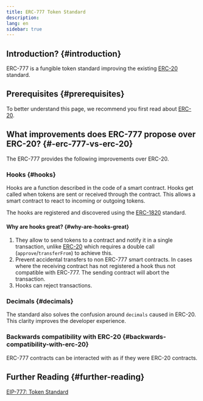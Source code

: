 ```yaml
---
title: ERC-777 Token Standard
description:
lang: en
sidebar: true
---
```


## Introduction? {#introduction}

ERC-777 is a fungible token standard improving the existing [ERC-20](/developers/docs/standards/tokens/erc-20/) standard.

## Prerequisites {#prerequisites}

To better understand this page, we recommend you first read about [ERC-20](/developers/docs/standards/tokens/erc-20/).

## What improvements does ERC-777 propose over ERC-20? {#-erc-777-vs-erc-20}

The ERC-777 provides the following improvements over ERC-20.

### Hooks {#hooks}

Hooks are a function described in the code of a smart contract. Hooks get called when tokens are sent or received through the contract. This allows a smart contract to react to incoming or outgoing tokens.

The hooks are registered and discovered using the [ERC-1820](https://eips.ethereum.org/EIPS/eip-1820) standard.

#### Why are hooks great? {#why-are-hooks-great}

1. They allow to send tokens to a contract and notify it in a single transaction, unlike [ERC-20](https://eips.ethereum.org/EIPS/eip-20) which requires a double call (`approve`/`transferFrom`) to achieve this.
2. Prevent accidental transfers to non ERC-777 smart contracts. In cases where the receiving contract has not registered a hook thus not compatible with ERC-777. The sending contract will abort the transaction.
3. Hooks can reject transactions.

### Decimals {#decimals}

The standard also solves the confusion around `decimals` caused in ERC-20. This clarity improves the developer experience.

### Backwards compatibility with ERC-20 {#backwards-compatibility-with-erc-20}

ERC-777 contracts can be interacted with as if they were ERC-20 contracts.

## Further Reading {#further-reading}

[EIP-777: Token Standard](https://eips.ethereum.org/EIPS/eip-777)
